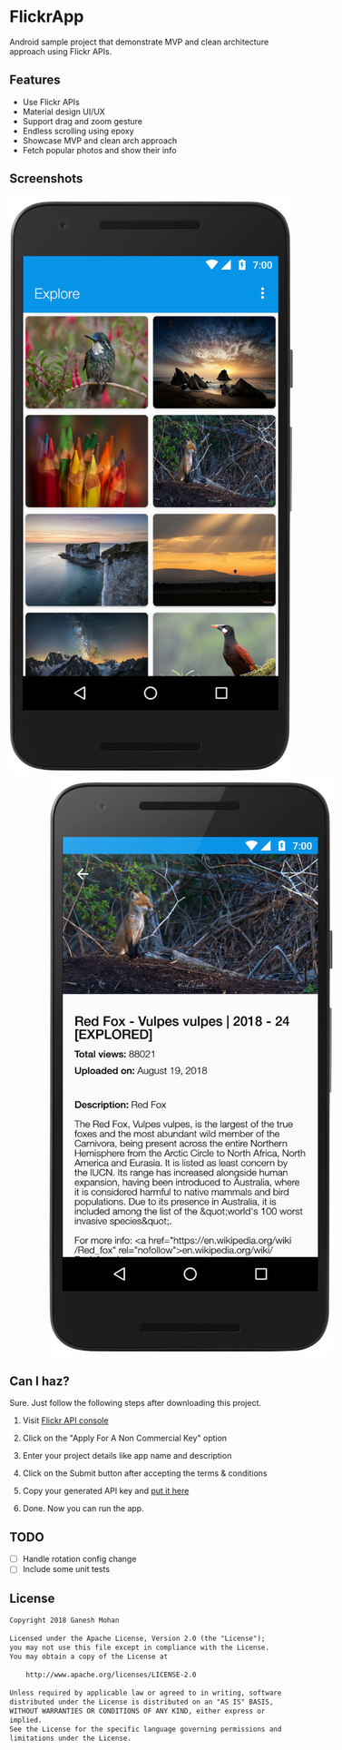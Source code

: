 FlickrApp
====================

Android sample project that demonstrate MVP and clean architecture approach using Flickr APIs.

Features
--------

* Use Flickr APIs
* Material design UI/UX
* Support drag and zoom gesture
* Endless scrolling using epoxy
* Showcase MVP and clean arch approach
* Fetch popular photos and show their info

Screenshots
-----------

<img src="/art/01.jpg">
<img src="/art/02.jpg" hspace="70">

Can I haz?
----------

Sure. Just follow the following steps after downloading this project.

1. Visit [Flickr API console](https://www.flickr.com/services/apps/create/apply/)

2. Click on the "Apply For A Non Commercial Key" option

3. Enter your project details like app name and description

4. Click on the Submit button after accepting the terms &amp; conditions

5. Copy your generated API key and [put it here](https://github.com/ganesh2shiv/flickr-app/blob/master/app/src/main/java/com/flickr/app/util/Constants.java#L5)

6. Done. Now you can run the app.

TODO
----

- [ ] Handle rotation config change
- [ ] Include some unit tests

License
-------

    Copyright 2018 Ganesh Mohan

    Licensed under the Apache License, Version 2.0 (the "License");
    you may not use this file except in compliance with the License.
    You may obtain a copy of the License at

        http://www.apache.org/licenses/LICENSE-2.0

    Unless required by applicable law or agreed to in writing, software
    distributed under the License is distributed on an "AS IS" BASIS,
    WITHOUT WARRANTIES OR CONDITIONS OF ANY KIND, either express or implied.
    See the License for the specific language governing permissions and
    limitations under the License.